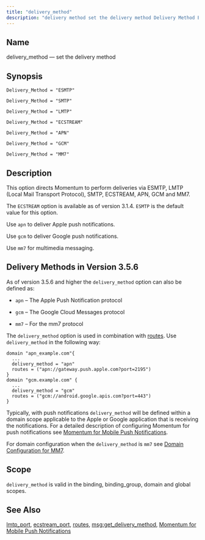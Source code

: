 ```yaml
---
title: "delivery_method"
description: "delivery method set the delivery method Delivery Method ESMTP Delivery Method SMTP Delivery Method LMTP Delivery Method ECSTREAM Delivery Method APN Delivery Method GCM Delivery Method MM 7 This option directs Momentum to perform deliveries via ESMTP LMTP Local Mail Transport Protocol SMTP ECSTREAM APN GCM and MM 7 The..."
---
```


<a name="conf.ref.delivery_method"></a> 
## Name

delivery_method — set the delivery method

## Synopsis

`Delivery_Method = "ESMTP"`

`Delivery_Method = "SMTP"`

`Delivery_Method = "LMTP"`

`Delivery_Method = "ECSTREAM"`

`Delivery_Method = "APN"`

`Delivery_Method = "GCM"`

`Delivery_Method = "MM7"`

<a name="idp8848416"></a> 
## Description

This option directs Momentum to perform deliveries via ESMTP, LMTP (Local Mail Transport Protocol), SMTP, ECSTREAM, APN, GCM and MM7.

The `ECSTREAM` option is available as of version 3.1.4\. `ESMTP` is the default value for this option.

Use `apn` to deliver Apple push notifications.

Use `gcm` to deliver Google push notifications.

Use `mm7` for multimedia messaging.

<a name="conf.ref.delivery_method.push"></a> 
## Delivery Methods in Version 3.5.6

As of version 3.5.6 and higher the `delivery_method` option can also be defined as:

*   `apn` – The Apple Push Notification protocol

*   `gcm` – The Google Cloud Messages protocol

*   `mm7` – For the mm7 protocol

The `delivery_method` option is used in combination with [routes](/momentum/3/3-reference/3-reference-conf-ref-routes). Use `delivery_method` in the following way:

```
domain "apn_example.com"{
  ...
  delivery_method = "apn"
  routes = ("apn://gateway.push.apple.com?port=2195")
}
domain "gcm.example.com" {
  ...
  delivery_method = "gcm"
  routes = ("gcm://android.google.apis.com?port=443")
}
```

Typically, with push notifications `delivery_method` will be defined within a domain scope applicable to the Apple or Google application that is receiving the notifications. For a detailed description of configuring Momentum for push notifications see [Momentum for Mobile Push Notifications](/momentum/3/3-push).

For domain configuration when the `delivery_method` is `mm7` see [Domain Configuration for MM7](/momentum/mobile/mobile-reference/mobility-mm-7-config).

<a name="idp8868656"></a> 
## Scope

`delivery_method` is valid in the binding, binding_group, domain and global scopes.

<a name="idp8870736"></a> 
## See Also

[lmtp_port](/momentum/3/3-reference/3-reference-conf-ref-lmtp-port), [ecstream_port](/momentum/3/3-reference/3-reference-conf-ref-ecstream-port), [routes](/momentum/3/3-reference/3-reference-conf-ref-routes), [msg:get_delivery_method](/momentum/3/3-reference/3-reference-lua-ref-msg-get-delivery-method), [Momentum for Mobile Push Notifications](/momentum/3/3-push)